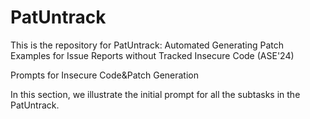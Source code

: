 # PatUntrack

This is the repository for PatUntrack: Automated Generating Patch Examples for Issue
Reports without Tracked Insecure Code (ASE'24)

Prompts for Insecure Code\&Patch Generation

In this section, we illustrate the initial prompt for all the subtasks in the PatUntrack.
